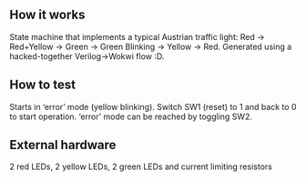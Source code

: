 <!---

This file is used to generate your project datasheet. Please fill in the information below and delete any unused
sections.

You can also include images in this folder and reference them in the markdown. Each image must be less than
512 kb in size, and the combined size of all images must be less than 1 MB.
-->

## How it works

State machine that implements a typical Austrian traffic light: Red ->
Red+Yellow -> Green -> Green Blinking -> Yellow -> Red. Generated using
a hacked-together Verilog->Wokwi flow :D.

## How to test

Starts in ‘error’ mode (yellow blinking). Switch SW1 (reset) to 1 and back to 0
to start operation. ‘error’ mode can be reached by toggling SW2.

## External hardware

 2 red LEDs, 2 yellow LEDs, 2 green LEDs and current limiting resistors

